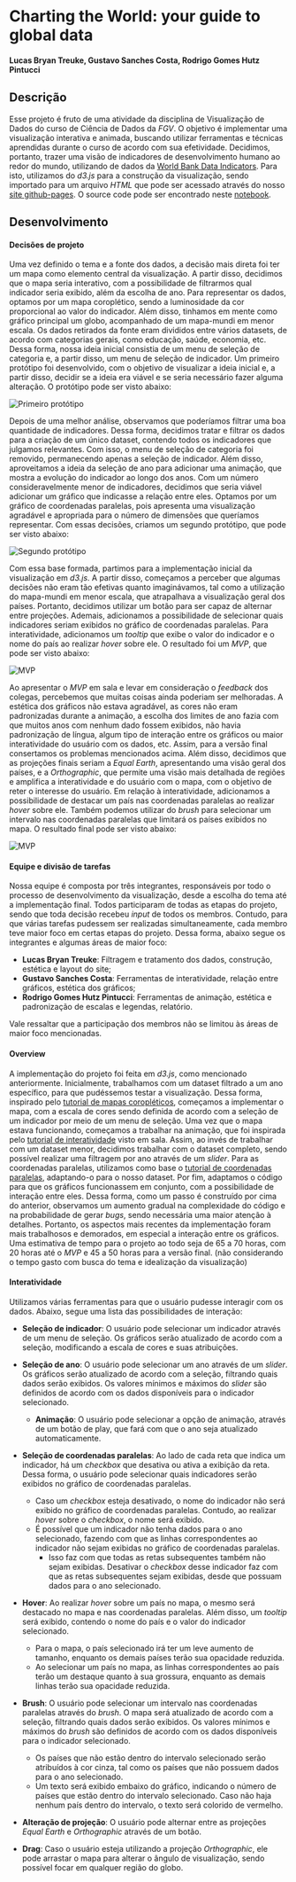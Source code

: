 # Charting the World: your guide to global data
#### Lucas Bryan Treuke, Gustavo Sanches Costa, Rodrigo Gomes Hutz Pintucci
## Descrição

Esse projeto é fruto de uma atividade da disciplina de Visualização de Dados do curso de Ciência de Dados da *FGV*. O objetivo é implementar uma visualização interativa e animada, buscando utilizar ferramentas e técnicas aprendidas durante o curso de acordo com sua efetividade.
Decidimos, portanto, trazer uma visão de indicadores de desenvolvimento humano ao redor do mundo, utilizando de dados da [World Bank Data Indicators](https://github.com/light-and-salt/World-Bank-Data-by-Indicators).
Para isto, utilizamos do *d3.js* para a construção da visualização, sendo importado para um arquivo *HTML* que pode ser acessado através do nosso [site github-pages](https://fgv-vis-2023.github.io/assignment-3-chartingtheworld/). O source code pode ser encontrado neste [notebook](https://observablehq.com/d/73cb3dcdc6d879de).

## Desenvolvimento

#### Decisões de projeto

Uma vez definido o tema e a fonte dos dados, a decisão mais direta foi ter um mapa como elemento central da visualização. A partir disso, decidimos que o mapa seria interativo, com a possibilidade de filtrarmos qual indicador seria exibido, além da escolha de ano. 
Para representar os dados, optamos por um mapa coroplético, sendo a luminosidade da cor proporcional ao valor do indicador. Além disso, tinhamos em mente como gráfico principal um globo, acompanhado de um mapa-mundi em menor escala.
Os dados retirados da fonte eram divididos entre vários datasets, de acordo com categorias gerais, como educação, saúde, economia, etc. Dessa forma, nossa ideia inicial consistia de um menu de seleção de categoria e, a partir disso, um menu de seleção de indicador.
Um primeiro protótipo foi desenvolvido, com o objetivo de visualizar a ideia inicial e, a partir disso, decidir se a ideia era viável e se seria necessário fazer alguma alteração. O protótipo pode ser visto abaixo:

![Primeiro protótipo](./images/prototype1.jpeg)

Depois de uma melhor análise, observamos que poderíamos filtrar uma boa quantidade de indicadores. Dessa forma, decidimos tratar e filtrar os dados para a criação de um único dataset, contendo todos os indicadores que julgamos relevantes. Com isso, o menu de seleção de categoria foi removido, permanecendo apenas a seleção de indicador. 
Além disso, aproveitamos a ideia da seleção de ano para adicionar uma animação, que mostra a evolução do indicador ao longo dos anos. 
Com um número consideravelmente menor de indicadores, decidimos que seria viável adicionar um gráfico que indicasse a relação entre eles. Optamos por um gráfico de coordenadas paralelas, pois apresenta uma visualização agradável e apropriada para o número de dimensões que queríamos representar. 
Com essas decisões, criamos um segundo protótipo, que pode ser visto abaixo:

![Segundo protótipo](./images/prototype2.jpeg)

Com essa base formada, partimos para a implementação inicial da visualização em *d3.js*. A partir disso, começamos a perceber que algumas decisões não eram tão efetivas quanto imaginávamos, tal como a utilização do mapa-mundi em menor escala, que atrapalhava a visualização geral dos países. Portanto, decidimos utilizar um botão para ser capaz de alternar entre projeções.
Ademais, adicionamos a possibilidade de selecionar quais indicadores seriam exibidos no gráfico de coordenadas paralelas. Para interatividade, adicionamos um *tooltip* que exibe o valor do indicador e o nome do país ao realizar *hover* sobre ele.
O resultado foi um *MVP*, que pode ser visto abaixo:

![MVP](./images/mvp.jpeg)

Ao apresentar o *MVP* em sala e levar em consideração o *feedback* dos colegas, percebemos que muitas coisas ainda poderiam ser melhoradas. A estética dos gráficos não estava agradável, as cores não eram padronizadas durante a animação, a escolha dos limites de ano fazia com que muitos anos com nenhum dado fossem exibidos, não havia padronização de língua, algum tipo de interação entre os gráficos ou maior interatividade do usuário com os dados, etc.
Assim, para a versão final consertamos os problemas mencionados acima. Além disso, decidimos que as projeções finais seriam a *Equal Earth*, apresentando uma visão geral dos países, e a *Orthographic*, que permite uma visão mais detalhada de regiões e amplifica a interatividade e do usuário com o mapa, com o objetivo de reter o interesse do usuário.
Em relação à interatividade, adicionamos a possibilidade de destacar um país nas coordenadas paralelas ao realizar *hover* sobre ele. Também podemos utilizar do *brush* para selecionar um intervalo nas coordenadas paralelas que limitará os países exibidos no mapa.
O resultado final pode ser visto abaixo:

![MVP](./images/final.png)


#### Equipe e divisão de tarefas

Nossa equipe é composta por três integrantes, responsáveis por todo o processo de desenvolvimento da visualização, desde a escolha do tema até a implementação final. Todos participaram de todas as etapas do projeto, sendo que toda decisão recebeu *input* de todos os membros. 
Contudo, para que várias tarefas pudessem ser realizadas simultaneamente, cada membro teve maior foco em certas etapas do projeto. Dessa forma, abaixo segue os integrantes e algumas áreas de maior foco:

- **Lucas Bryan Treuke**: Filtragem e tratamento dos dados, construção, estética e layout do site;
- **Gustavo Sanches Costa**: Ferramentas de interatividade, relação entre gráficos, estética dos gráficos;
- **Rodrigo Gomes Hutz Pintucci**: Ferramentas de animação, estética e padronização de escalas e legendas, relatório.

Vale ressaltar que a participação dos membros não se limitou às áreas de maior foco mencionadas.

#### Overview

A implementação do projeto foi feita em *d3.js*, como mencionado anteriormente. Inicialmente, trabalhamos com um dataset filtrado a um ano específico, para que pudéssemos testar a visualização.
Dessa forma, inspirado pelo [tutorial de mapas coropléticos](https://d3-graph-gallery.com/choropleth.html), começamos a implementar o mapa, com a escala de cores sendo definida de acordo com a seleção de um indicador por meio de um menu de seleção.
Uma vez que o mapa estava funcionando, começamos a trabalhar na animação, que foi inspirada pelo [tutorial de interatividade](https://observablehq.com/@visualdslab/making-d3-charts-interactive) visto em sala. Assim, ao invés de trabalhar com um dataset menor, decidimos trabalhar com o dataset completo, sendo possível realizar uma filtragem por ano através de um *slider*.
Para as coordenadas paralelas, utilizamos como base o [tutorial de coordenadas paralelas](https://d3-graph-gallery.com/parallel.html), adaptando-o para o nosso dataset.
Por fim, adaptamos o código para que os gráficos funcionassem em conjunto, com a possibilidade de interação entre eles.
Dessa forma, como um passo é construído por cima do anterior, observamos um aumento gradual na complexidade do código e na probabilidade de gerar *bugs*, sendo necessária uma maior atenção à detalhes. Portanto, os aspectos mais recentes da implementação foram mais trabalhosos e demorados, em especial a interação entre os gráficos.
Uma estimativa de tempo para o projeto ao todo seja de 65 a 70 horas, com 20 horas até o *MVP* e 45 a 50 horas para a versão final. (não considerando o tempo gasto com busca do tema e idealização da visualização)

#### Interatividade

Utilizamos várias ferramentas para que o usuário pudesse interagir com os dados. Abaixo, segue uma lista das possibilidades de interação:

- **Seleção de indicador**: O usuário pode selecionar um indicador através de um menu de seleção. Os gráficos serão atualizado de acordo com a seleção, modificando a escala de cores e suas atribuições.

- **Seleção de ano**: O usuário pode selecionar um ano através de um *slider*. Os gráficos serão atualizado de acordo com a seleção, filtrando quais dados serão exibidos. Os valores mínimos e máximos do *slider* são definidos de acordo com os dados disponíveis para o indicador selecionado.
    - **Animação**: O usuário pode selecionar a opção de animação, através de um botão de play, que fará com que o ano seja atualizado automaticamente. 

- **Seleção de coordenadas paralelas**: Ao lado de cada reta que indica um indicador, há um *checkbox* que desativa ou ativa a exibição da reta. Dessa forma, o usuário pode selecionar quais indicadores serão exibidos no gráfico de coordenadas paralelas.
    - Caso um *checkbox* esteja desativado, o nome do indicador não será exibido no gráfico de coordenadas paralelas. Contudo, ao realizar *hover* sobre o *checkbox*, o nome será exibido.
    - É possível que um indicador não tenha dados para o ano selecionado, fazendo com que as linhas correspondentes ao indicador não sejam exibidas no gráfico de coordenadas paralelas.
        - Isso faz com que todas as retas subsequentes também não sejam exibidas. Desativar o *checkbox* desse indicador faz com que as retas subsequentes sejam exibidas, desde que possuam dados para o ano selecionado.

- **Hover**: Ao realizar *hover* sobre um país no mapa, o mesmo será destacado no mapa e nas coordenadas paralelas. Além disso, um *tooltip* será exibido, contendo o nome do país e o valor do indicador selecionado.
    - Para o mapa, o país selecionado irá ter um leve aumento de tamanho, enquanto os demais países terão sua opacidade reduzida.
    - Ao selecionar um país no mapa, as linhas correspondentes ao país terão um destaque quanto à sua grossura, enquanto as demais linhas terão sua opacidade reduzida.

- **Brush**: O usuário pode selecionar um intervalo nas coordenadas paralelas através do *brush*. O mapa será atualizado de acordo com a seleção, filtrando quais dados serão exibidos. Os valores mínimos e máximos do *brush* são definidos de acordo com os dados disponíveis para o indicador selecionado.
    - Os países que não estão dentro do intervalo selecionado serão atribuídos à cor cinza, tal como os países que não possuem dados para o ano selecionado.
    - Um texto será exibido embaixo do gráfico, indicando o número de países que estão dentro do intervalo selecionado. Caso não haja nenhum país dentro do intervalo, o texto será colorido de vermelho.

- **Alteração de projeção**: O usuário pode alternar entre as projeções *Equal Earth* e *Orthographic* através de um botão. 

- **Drag**: Caso o usuário esteja utilizando a projeção *Orthographic*, ele pode arrastar o mapa para alterar o ângulo de visualização, sendo possível focar em qualquer região do globo.
